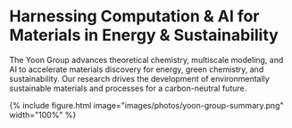 ---
---
# Harnessing Computation & AI for Materials in Energy & Sustainability
The Yoon Group advances theoretical chemistry, multiscale modeling, and AI to accelerate materials discovery for energy, green chemistry, and sustainability. Our research drives the development of environmentally sustainable materials and processes for a carbon-neutral future.

{%
  include figure.html
  image="images/photos/yoon-group-summary.png"
  width="100%"
%}
